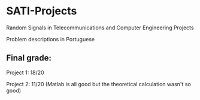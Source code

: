 # SATI-Projects
Random Signals in Telecommunications and Computer Engineering Projects

Problem descriptions in Portuguese
## Final grade:
Project 1: 18/20

Project 2: 11/20 (Matlab is all good but the theoretical calculation wasn't so good)
